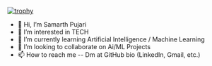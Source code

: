 [![trophy](https://github-profile-trophy.vercel.app/?username=Samarth4023)]([https://github.com/ryo-ma/github-profile-trophy](https://github-profile-trophy.vercel.app/?username=ryo-ma&theme=dracula))

- 👋 Hi, I’m Samarth Pujari
- 👀 I’m interested in TECH
- 🌱 I’m currently learning Artificial Intelligence / Machine Learning
- 💞️ I’m looking to collaborate on Ai/ML Projects
- 📫 How to reach me -- Dm at GitHub bio (LinkedIn, Gmail, etc.)

<!---
Samarth4023/Samarth4023 is a ✨ special ✨ repository because its `README.md` (this file) appears on your GitHub profile.
You can click the Preview link to take a look at your changes.
--->
